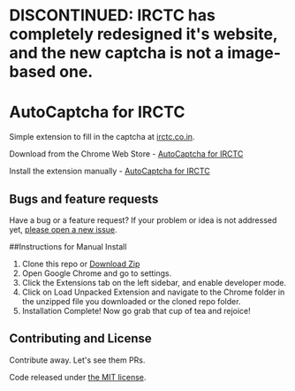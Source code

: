 # DISCONTINUED: IRCTC has completely redesigned it's website, and the new captcha is not a image-based one.

# AutoCaptcha for IRCTC

Simple extension to fill in the captcha at [irctc.co.in](https://www.irctc.co.in/eticketing/loginHome.jsf).

Download from the Chrome Web Store - [AutoCaptcha for IRCTC](https://chrome.google.com/webstore/detail/ndegfdfmpilbdjediffomkjpcelofoec?utm_source=github)

Install the extension manually - [AutoCaptcha for IRCTC](chrome.crx?raw=true)

## Bugs and feature requests

Have a bug or a feature request? If your problem or idea is not addressed yet, [please open a new issue](https://github.com/karthikb351/AutoCaptcha-for-IRCTC/issues).

##Instructions for Manual Install

1. Clone this repo or [Download Zip](https://github.com/karthikb351/AutoCaptcha-for-IRCTC/archive/master.zip)
2. Open Google Chrome and go to settings.
3. Click the Extensions tab on the left sidebar, and enable developer mode. 
4. Click on Load Unpacked Extension and navigate to the Chrome folder in the unzipped file you downloaded or the cloned repo folder.
5. Installation Complete! Now go grab that cup of tea and rejoice! 

## Contributing and License

Contribute away. Let's see them PRs.

Code released under [the MIT license](LICENSE).
